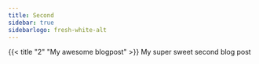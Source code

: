 ```yaml
---
title: Second
sidebar: true
sidebarlogo: fresh-white-alt
---
```


{{< title "2" "My awesome blogpost" >}}
My super sweet second blog post
